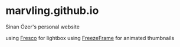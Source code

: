 # marvling.github.io

Sinan Özer's personal website

using [Fresco](https://github.com/staaky/fresco) for lightbox
using [FreezeFrame](https://github.com/ctrl-freaks/freezeframe.js/) for animated thumbnails
